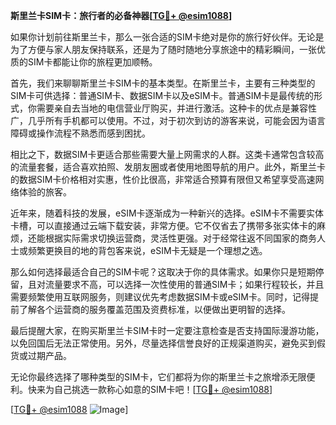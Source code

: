 **斯里兰卡SIM卡：旅行者的必备神器[[TG💪+ @esim1088](https://t.me/s/esim1088)]**

如果你计划前往斯里兰卡，那么一张合适的SIM卡绝对是你的旅行好伙伴。无论是为了方便与家人朋友保持联系，还是为了随时随地分享旅途中的精彩瞬间，一张优质的SIM卡都能让你的旅程更加顺畅。

首先，我们来聊聊斯里兰卡SIM卡的基本类型。在斯里兰卡，主要有三种类型的SIM卡可供选择：普通SIM卡、数据SIM卡以及eSIM卡。普通SIM卡是最传统的形式，你需要亲自去当地的电信营业厅购买，并进行激活。这种卡的优点是兼容性广，几乎所有手机都可以使用。不过，对于初次到访的游客来说，可能会因为语言障碍或操作流程不熟悉而感到困扰。

相比之下，数据SIM卡更适合那些需要大量上网需求的人群。这类卡通常包含较高的流量套餐，适合喜欢拍照、发朋友圈或者使用地图导航的用户。此外，斯里兰卡的数据SIM卡价格相对实惠，性价比很高，非常适合预算有限但又希望享受高速网络体验的旅客。

近年来，随着科技的发展，eSIM卡逐渐成为一种新兴的选择。eSIM卡不需要实体卡槽，可以直接通过云端下载安装，非常方便。它不仅省去了携带多张实体卡的麻烦，还能根据实际需求切换运营商，灵活性更强。对于经常往返不同国家的商务人士或频繁更换目的地的背包客来说，eSIM卡无疑是一个理想之选。

那么如何选择最适合自己的SIM卡呢？这取决于你的具体需求。如果你只是短期停留，且对流量要求不高，可以选择一次性使用的普通SIM卡；如果行程较长，并且需要频繁使用互联网服务，则建议优先考虑数据SIM卡或eSIM卡。同时，记得提前了解各个运营商的服务覆盖范围及资费标准，以便做出更明智的选择。

最后提醒大家，在购买斯里兰卡SIM卡时一定要注意检查是否支持国际漫游功能，以免回国后无法正常使用。另外，尽量选择信誉良好的正规渠道购买，避免买到假货或过期产品。

无论你最终选择了哪种类型的SIM卡，它们都将为你的斯里兰卡之旅增添无限便利。快来为自己挑选一款称心如意的SIM卡吧！[[TG💪+ @esim1088](https://t.me/s/esim1088)]

[[TG💪+ @esim1088](https://t.me/s/esim1088) ![Image](https://i.postimg.cc/4NQfJmqS/Snipaste-2025-05-13-00-14-12.png)]